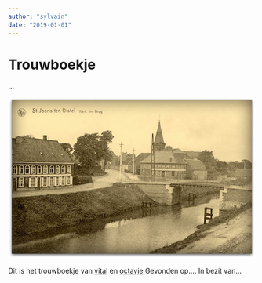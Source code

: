 ```yaml
---
author: "sylvain"
date: "2019-01-01"
---
```

# Trouwboekje

...

![](./achtergrond.jpg)

Dit is het trouwboekje van [vital](./1878-vital-de-bleeckere/) en [octavie](./1800-octavie-versluys/) 
Gevonden op....
In bezit van...
